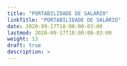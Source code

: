 ```yaml
---
title: "PORTABILIDADE DE SALÁRIO"
linkTitle: "PORTABILIDADE DE SALÁRIO"
date: 2020-09-17T18:00:00-03:00
lastmod: 2020-09-17T18:00:00-03:00
weight: 13
draft: true
description: >
---
```

